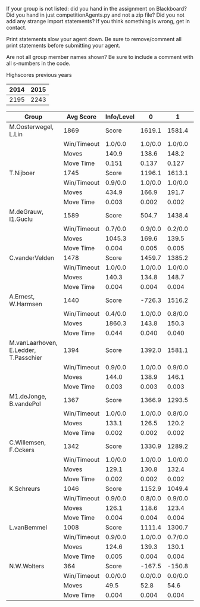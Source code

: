If your group is not listed: did you hand in the assignment on Blackboard? Did you hand in just competitionAgents.py and not a zip file? Did you not add any strange import statements? If you think something is wrong, get in contact.

Print statements slow your agent down. Be sure to remove/comment all print statements before submitting your agent.

Are not all group member names shown? Be sure to include a comment with all s-numbers in the code.

Highscores previous years

| 2014 | 2015 |
|---|---|
| 2195 | 2243 |



Group | Avg Score | Info/Level | 0 | 1 | 2 | 3 | 4 | 5 | 6 | 7 | 8 | 9 | 10 | 11 
| --- | --- | --- | --- | --- | --- | --- | --- | --- | --- | --- | --- | --- | --- | --- 
M.Oosterwegel, L.Lin | 1869 | Score | 1619.1 | 1581.4 | 1571.8 | 1588.3 | 1601.8 | 2270.7 | 3090.1 | 1158.1 | 2762.0 | 2891.9 | 1664.8 | 632.5
 | | Win/Timeout | 1.0/0.0 | 1.0/0.0 | 1.0/0.0 | 0.9/0.0 | 0.9/0.0 | 0.7/0.0 | 0.8/0.0 | 0.0/0.0 | 0.5/0.0 | 0.7/0.0 | 0.2/0.0 | 0.0/0.0
 | | Moves | 140.9 | 138.6 | 148.2 | 100.7 | 93.2 | 204.3 | 237.9 | 121.9 | 363.0 | 361.1 | 221.2 | 96.5
 | | Move Time | 0.151 | 0.137 | 0.127 | 0.017 | 0.019 | 0.038 | 0.057 | 0.127 | 0.058 | 0.060 | 0.063 | 0.075
T.Nijboer | 1745 | Score | 1196.1 | 1613.1 | 1588.3 | 1423.9 | 1551.9 | 2612.7 | 2672.0 | 511.7 | 3151.1 | 2086.6 | 1449.7 | 1082.2
 | | Win/Timeout | 0.9/0.0 | 1.0/0.0 | 1.0/0.0 | 0.7/0.0 | 0.9/0.0 | 0.6/0.0 | 0.4/0.0 | 0.0/0.0 | 0.7/0.0 | 0.2/0.0 | 0.0/0.0 | 0.0/0.0
 | | Moves | 434.9 | 166.9 | 191.7 | 98.1 | 98.1 | 587.3 | 271.0 | 81.3 | 693.9 | 288.4 | 192.3 | 153.8
 | | Move Time | 0.003 | 0.002 | 0.002 | 0.001 | 0.001 | 0.002 | 0.002 | 0.003 | 0.004 | 0.004 | 0.004 | 0.005
M.deGrauw, I1.Guclu | 1589 | Score | 504.7 | 1438.4 | 610.5 | 1607.6 | 1485.7 | 2661.8 | 2998.3 | 1157.6 | 3093.3 | 2077.5 | 949.2 | 488.9
 | | Win/Timeout | 0.7/0.0 | 0.9/0.0 | 0.2/0.0 | 1.0/0.0 | 0.9/0.0 | 0.8/0.0 | 0.7/0.0 | 0.0/0.0 | 0.7/0.0 | 0.5/0.0 | 0.0/0.0 | 0.0/0.0
 | | Moves | 1045.3 | 169.6 | 139.5 | 122.4 | 121.3 | 395.2 | 434.7 | 170.4 | 423.7 | 319.5 | 162.8 | 90.1
 | | Move Time | 0.004 | 0.005 | 0.005 | 0.002 | 0.002 | 0.004 | 0.004 | 0.005 | 0.009 | 0.010 | 0.010 | 0.011
C.vanderVelden | 1478 | Score | 1459.7 | 1385.2 | 1391.3 | 1025.2 | 1087.0 | 1703.4 | 1919.1 | 805.4 | 2906.4 | 2376.6 | 1522.9 | 151.8
 | | Win/Timeout | 1.0/0.0 | 1.0/0.0 | 1.0/0.0 | 0.8/0.0 | 0.8/0.0 | 0.8/0.0 | 0.7/0.0 | 0.1/0.0 | 0.9/0.0 | 0.8/0.0 | 0.3/0.0 | 0.0/0.0
 | | Moves | 140.3 | 134.8 | 148.7 | 94.8 | 100.0 | 191.6 | 181.9 | 105.6 | 404.6 | 350.4 | 232.1 | 66.2
 | | Move Time | 0.004 | 0.004 | 0.004 | 0.002 | 0.002 | 0.004 | 0.004 | 0.004 | 0.007 | 0.008 | 0.008 | 0.009
A.Ernest, W.Harmsen | 1440 | Score | -726.3 | 1516.2 | 1186.7 | 1358.8 | 660.1 | 1660.4 | 1949.5 | 1392.8 | 2831.3 | 2800.0 | 1659.8 | 989.3
 | | Win/Timeout | 0.4/0.0 | 1.0/0.0 | 0.8/0.0 | 1.0/0.0 | 0.5/0.0 | 0.9/0.0 | 0.9/0.0 | 0.2/0.0 | 0.8/0.0 | 0.9/0.0 | 0.2/0.0 | 0.0/0.0
 | | Moves | 1860.3 | 143.8 | 150.3 | 111.2 | 91.9 | 427.6 | 244.5 | 163.2 | 503.7 | 577.0 | 261.2 | 153.7
 | | Move Time | 0.044 | 0.040 | 0.040 | 0.005 | 0.005 | 0.010 | 0.014 | 0.024 | 0.012 | 0.012 | 0.014 | 0.015
M.vanLaarhoven, E.Ledder, T.Passchier | 1394 | Score | 1392.0 | 1581.1 | 1436.9 | 1585.4 | 1265.6 | 1785.7 | 1668.5 | 441.4 | 2434.9 | 2209.8 | 683.1 | 248.6
 | | Win/Timeout | 0.9/0.0 | 1.0/0.0 | 0.9/0.0 | 0.9/0.0 | 0.7/0.0 | 0.5/0.0 | 0.7/0.0 | 0.0/0.0 | 0.8/0.0 | 0.7/0.0 | 0.1/0.0 | 0.0/0.0
 | | Moves | 144.0 | 138.9 | 146.1 | 121.6 | 86.4 | 194.3 | 212.5 | 108.6 | 369.1 | 347.2 | 150.9 | 102.4
 | | Move Time | 0.003 | 0.003 | 0.003 | 0.002 | 0.002 | 0.003 | 0.003 | 0.003 | 0.005 | 0.005 | 0.006 | 0.006
M1.deJonge, B.vandePol | 1367 | Score | 1366.9 | 1293.5 | 1039.8 | 1306.8 | 1221.3 | 1979.8 | 1596.8 | 383.3 | 2786.7 | 2241.6 | 861.6 | 327.7
 | | Win/Timeout | 1.0/0.0 | 1.0/0.0 | 0.8/0.0 | 1.0/0.0 | 0.9/0.0 | 1.0/0.0 | 0.8/0.0 | 0.1/0.0 | 0.9/0.0 | 0.8/0.0 | 0.3/0.0 | 0.0/0.0
 | | Moves | 133.1 | 126.5 | 120.2 | 83.2 | 82.7 | 190.2 | 171.2 | 92.7 | 381.3 | 356.4 | 158.4 | 127.3
 | | Move Time | 0.002 | 0.002 | 0.002 | 0.001 | 0.001 | 0.002 | 0.002 | 0.002 | 0.003 | 0.003 | 0.003 | 0.004
C.Willemsen, F.Ockers | 1342 | Score | 1330.9 | 1289.2 | 1367.6 | 1367.8 | 1248.7 | 1968.1 | 1757.3 | 959.4 | 1847.4 | 1755.5 | 1040.9 | 167.3
 | | Win/Timeout | 1.0/0.0 | 1.0/0.0 | 1.0/0.0 | 1.0/0.0 | 0.9/0.0 | 1.0/0.0 | 0.9/0.0 | 0.5/0.0 | 0.6/0.0 | 0.5/0.0 | 0.2/0.0 | 0.0/0.0
 | | Moves | 129.1 | 130.8 | 132.4 | 82.2 | 82.3 | 181.9 | 166.7 | 108.6 | 255.6 | 249.5 | 179.1 | 85.7
 | | Move Time | 0.002 | 0.002 | 0.002 | 0.001 | 0.001 | 0.002 | 0.002 | 0.002 | 0.004 | 0.004 | 0.004 | 0.005
K.Schreurs | 1046 | Score | 1152.9 | 1049.4 | 1100.6 | 738.7 | -11.8 | 1461.7 | 1662.8 | 649.9 | 1677.3 | 2119.8 | 662.2 | 286.2
 | | Win/Timeout | 0.9/0.0 | 0.8/0.0 | 0.9/0.0 | 0.8/0.0 | 0.2/0.0 | 0.8/0.0 | 0.8/0.0 | 0.2/0.0 | 0.5/0.0 | 0.6/0.0 | 0.1/0.0 | 0.0/0.0
 | | Moves | 126.1 | 118.6 | 123.4 | 72.3 | 52.8 | 166.3 | 190.2 | 113.1 | 254.7 | 294.2 | 145.8 | 82.8
 | | Move Time | 0.004 | 0.004 | 0.004 | 0.002 | 0.002 | 0.004 | 0.004 | 0.004 | 0.008 | 0.008 | 0.009 | 0.009
L.vanBemmel | 1008 | Score | 1111.4 | 1300.7 | 1003.9 | 217.8 | 221.3 | 1353.7 | 1134.1 | 450.8 | 2104.4 | 1485.6 | 1159.2 | 547.1
 | | Win/Timeout | 0.9/0.0 | 1.0/0.0 | 0.7/0.0 | 0.4/0.0 | 0.4/0.0 | 0.7/0.0 | 0.4/0.0 | 0.2/0.0 | 0.6/0.0 | 0.2/0.0 | 0.1/0.0 | 0.0/0.0
 | | Moves | 124.6 | 139.3 | 130.1 | 51.2 | 55.7 | 528.3 | 188.9 | 72.2 | 448.6 | 362.4 | 183.8 | 123.9
 | | Move Time | 0.005 | 0.004 | 0.004 | 0.002 | 0.002 | 0.003 | 0.006 | 0.012 | 0.007 | 0.007 | 0.009 | 0.010
N.W.Wolters | 364 | Score | -167.5 | -150.8 | -160.6 | -218.9 | -109.2 | 723.2 | 829.8 | 377.9 | 815.8 | 954.0 | 925.7 | 549.6
 | | Win/Timeout | 0.0/0.0 | 0.0/0.0 | 0.0/0.0 | 0.0/0.0 | 0.0/0.0 | 0.0/0.0 | 0.0/0.0 | 0.0/0.0 | 0.0/0.0 | 0.0/0.0 | 0.0/0.0 | 0.0/0.0
 | | Moves | 49.5 | 52.8 | 54.6 | 24.9 | 27.2 | 143.8 | 150.2 | 98.1 | 166.2 | 182.0 | 163.3 | 114.4
 | | Move Time | 0.004 | 0.004 | 0.004 | 0.002 | 0.002 | 0.003 | 0.003 | 0.003 | 0.007 | 0.007 | 0.007 | 0.007
